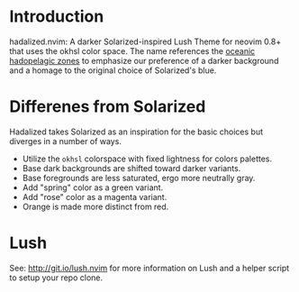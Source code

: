 # Introduction

hadalized.nvim: A darker Solarized-inspired Lush Theme for neovim 0.8+ that uses the
okhsl color space. The name references the
[oceanic hadopelagic zones](https://en.wikipedia.org/wiki/Hadal_zone)
to emphasize our preference of a darker background and a homage to the
original choice of Solarized's blue.

# Differenes from Solarized

Hadalized takes Solarized as an inspiration for the basic choices but
diverges in a number of ways.

- Utilize the `okhsl` colorspace with fixed lightness for colors palettes.
- Base dark backgrounds are shifted toward darker variants.
- Base foregrounds are less saturated, ergo more neutrally gray.
- Add "spring" color as a green variant.
- Add "rose" color as a magenta variant.
- Orange is made more distinct from red.


# Lush

See: http://git.io/lush.nvim for more information on Lush and a helper script
to setup your repo clone.




